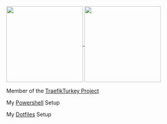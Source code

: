 <!--
**ilude/ilude** is a ✨ _special_ ✨ repository because its `README.md` (this file) appears on your GitHub profile.
-->

<a href="https://github.com/ilude">
  <img height=200 align="center" src="https://github-readme-stats.vercel.app/api?username=ilude&show_icons=true&theme=vue-dark&hide_rank=true&custom_title=iLude%27s%20Github%20Stats" />
</a>
<a href="https://github.com/ilude">
  <img height=200 align="center" src="https://github-readme-stats.vercel.app/api/top-langs/?username=ilude&layout=compact&langs_count=6&theme=vue-dark&exclude_repo=TamperMonkey-Scripts,FileDistributor,mohawk-codemash" />
</a>

Member of the [TraefikTurkey Project](https://github.com/traefikturkey)

My [Powershell](https://github.com/ilude/WindowsPowerShell) Setup

My [Dotfiles](https://github.com/ilude/dotfiles) Setup
